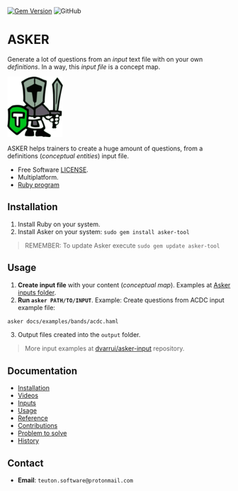 [![Gem Version](https://badge.fury.io/rb/asker-tool.svg)](https://badge.fury.io/rb/asker-tool)
![GitHub](https://img.shields.io/github/license/dvarrui/asker)

# ASKER

Generate a lot of questions from an _input_ text file with on your own _definitions_. In a way, this _input file_ is a concept map.

![logo](./docs/images/logo.png)

ASKER helps trainers to create a huge amount of questions, from a definitions (_conceptual entities_) input file.

* Free Software [LICENSE](LICENSE).
* Multiplatform.
* [Ruby program](https://rubygems.org/gems/asker-tool)

## Installation

1. Install Ruby on your system.
2. Install Asker on your system: `sudo gem install asker-tool`

> REMEMBER: To update Asker execute `sudo gem update asker-tool`

## Usage

1. **Create input file** with your content (_conceptual map_). Examples at [Asker inputs folder](./docs/examples).
2. **Run `asker PATH/TO/INPUT`**. Example: Create questions from ACDC input example file:
```bash
asker docs/examples/bands/acdc.haml
```
3. Output files created into the `output` folder.

> More input examples at [dvarrui/asker-input](https://github.com/dvarrui/asker-inputs) repository.

## Documentation

* [Installation](docs/install/README.md)
* [Videos](docs/videos.md)
* [Inputs](docs/inputs/README.md)
* [Usage](docs/usage.md)
* [Reference](docs/reference.md)
* [Contributions](docs/contributions.md)
* [Problem to solve](docs/idea.md)
* [History](docs/history.md)

## Contact

* **Email**: `teuton.software@protonmail.com`
